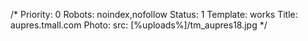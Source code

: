 /*
Priority: 0
Robots: noindex,nofollow
Status: 1
Template: works
Title: aupres.tmall.com
Photo: 
  src: [%uploads%]/tm_aupres18.jpg
*/